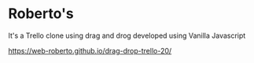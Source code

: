 # Roberto's

It's a Trello clone using drag and drog developed using Vanilla Javascript

https://web-roberto.github.io/drag-drop-trello-20/
